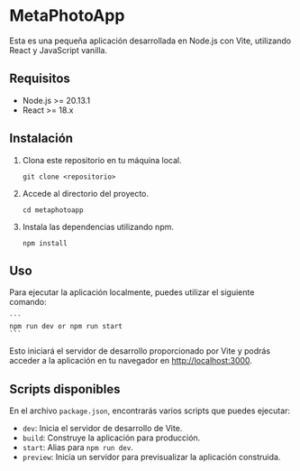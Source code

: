 # MetaPhotoApp

Esta es una pequeña aplicación desarrollada en Node.js con Vite, utilizando React y JavaScript vanilla.

## Requisitos

- Node.js >= 20.13.1
- React >= 18.x

## Instalación

1. Clona este repositorio en tu máquina local.

    ```
    git clone <repositorio>
    ```

2. Accede al directorio del proyecto.

    ```
    cd metaphotoapp
    ```

3. Instala las dependencias utilizando npm.

    ```
    npm install
    ```

## Uso

Para ejecutar la aplicación localmente, puedes utilizar el siguiente comando:

    ```
    npm run dev or npm run start
    ```

Esto iniciará el servidor de desarrollo proporcionado por Vite y podrás acceder a la aplicación en tu navegador en [http://localhost:3000](http://localhost:3000).

## Scripts disponibles

En el archivo `package.json`, encontrarás varios scripts que puedes ejecutar:

- `dev`: Inicia el servidor de desarrollo de Vite.
- `build`: Construye la aplicación para producción.
- `start`: Alias para `npm run dev`.
- `preview`: Inicia un servidor para previsualizar la aplicación construida.
